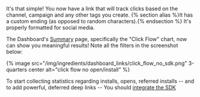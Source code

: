 
It's that simple! You now have a link that will track clicks based on the channel, campaign and any other tags you create. {% section alias %}It has a custom ending (as opposed to random characters).{% endsection %} It's properly formatted for social media.

The Dashboard's [Summary](https://dashboard.branch.io/#) page, specifically the "Click Flow" chart, now can show you meaningful results! Note all the filters in the screenshot below:

{% image src="/img/ingredients/dashboard_links/click_flow_no_sdk.png" 3-quarters center alt="click flow no open/install" %}

To start collecting statistics regarding installs, opens, referred installs -- and to add powerful, deferred deep links -- You should [integrate the SDK](/recipes/quickstart_guide/ios/)
